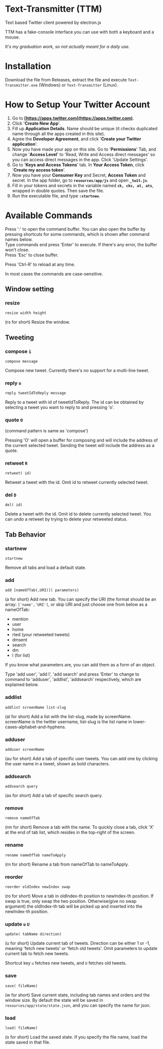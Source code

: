 # Text-Transmitter (TTM)

Text based Twitter client powered by electron.js

TTM has a fake-console interface you can use with both a keyboard and a mouse.

*It's my graduation work, so not actually meant for a daily use.*

# Installation

Download the file from Releases, extract the file and execute `Text-Transmitter.exe` (Windows) or `Text-Transmitter` (Linux).

# How to Setup Your Twitter Account

1. Go to **[https://apps.twitter.com](https://apps.twitter.com)**.
2. Click '**Create New App**'.
3. Fill up **Application Details**. Name should be unique (it checks duplicated name through all the apps created in this site).
4. Agree the **Developer Agreement**, and click '**Create your Twitter application**'.
5. Now you have made your app on this site. Go to '**Permissions**' Tab, and change '**Access Level**' to 'Read, Write and Access direct messages' so you can access direct messages in the app. Click 'Update Settings'.
6. Go to '**Keys and Access Tokens**' tab. In **Your Access Token**, click '**Create my access token**'.
7. Now you have your **Consumer Key** and Secret, **Access Token** and secret. In the app folder, go to **`resources/app/js`** and open **`_twit.js`**.
8. Fill in your tokens and secrets in the variable named **`ck, cks, at, ats`**, wrapped in double quotes. Then save the file.
9. Run the executable file, and type **`:startnew`**.

# Available Commands

Press ':' to open the command buffer. You can also open the buffer by pressing shortcuts for some commands, which is shown after command names below.  
Type commands end press 'Enter' to execute. If there's any error, the buffer won't close.  
Press 'Esc' to close buffer.

Press 'Ctrl-R' to reload at any time.

In most cases the commands are case-sensitive.

## Window setting

### resize
```
resize width height
```
(rs for short) Resize the window.

## Tweeting

### compose `i`
```
compose message
```
Compose new tweet. Currently there's no support for a multi-line tweet. 

### reply `o`
```
reply tweetIdToReply message
```
Reply to a tweet with id of tweetIdToReply. The id can be obtained by selecting a tweet you want to reply to and pressing 'o'.

### quote `O`
(command pattern is same as 'compose')

Pressing 'O' will open a buffer for composing and will include the address of the current selected tweet. Sending the tweet will include the address as a quote.

### retweet `R`
```
retweet( id)
```
Retweet a tweet with the id. Omit id to retweet currently selected tweet. 

### del `D`
```
del( id)
```
Delete a tweet with the id. Omit id to delete currently selected tweet. You can undo a retweet by trying to delete your retweeted status.

## Tab Behavior

### startnew
```
startnew
```
Remove all tabs and load a default state.

### add
```
add [nameOfTab(,URI)]( parameters)
```
(a for short) Add new tab. You can specify the URI (the format should be an array: `['name','URI']`, or skip URI and just choose one from below as a nameOfTab:

- mention
- user
- home
- rted (your retweeted tweets)
- dmsent
- search
- dm
- l (for list)

If you know what parameters are, you can add them as a form of an object.

Type 'add user', 'add l', 'add search' and press 'Enter' to change to command to 'adduser', 'addlist', 'addsearch' respectively, which are explained below.

### addlist
```
addlist screenName list-slug
```
(al for short) Add a list with the list-slug, made by screenName. screenName is the twitter username, list-slug is the list name in lower-cases-alphabet-and-hyphens.

### adduser
```
adduser screenName
```
(au for short) Add a tab of specific user tweets. You can add one by clicking the user name in a tweet, shown as  bold characters.

### addsearch
```
addsearch query
```
(as for short) Add a tab of specific search query.

### remove
```
remove nameOfTab
```
(rm for short) Remove a tab with the name. To quickly close a tab, click 'X' at the end of tab list, which resides in the top-right of the screen.

### rename
```
rename nameOfTab nameToApply
```
(rn for short) Rename a tab from nameOfTab to nameToApply.

### reorder
```
reorder oldIndex newIndex swap
```
(ro for short) Move a tab in oldIndex-th position to newIndex-th position. If swap is true, only swap the two position. Otherwise(give no swap argument) the oldIndex-th tab will be picked up and inserted into the newIndex-th position. 

### update `u` `U`
```
update( tabName direction)
```
(u for short) Update current tab of tweets. Direction can be either 1 or -1, meaning 'fetch new tweets' or 'fetch old tweets'. Omit parameters to update current tab to fetch new tweets. 

Shortcut key `u` fetches new tweets, and `U` fetches old tweets.

### save
```
save( fileName)
```
(w for short) Save current state, including tab names and orders and the window size. By default the state will be saved in `resources/app/state/state.json`, and you can specify the name for json.

### load
```
load( fileName)
```
(o for short) Load the saved state. If you specify the file name, load the state saved in that file. 